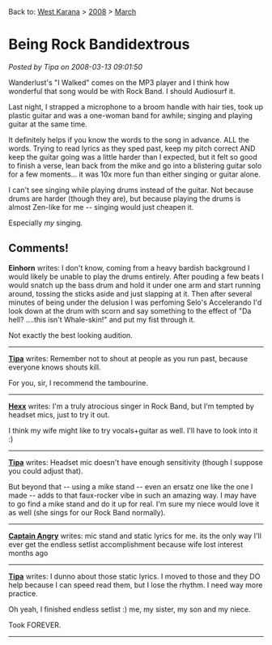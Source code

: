 Back to: [West Karana](/posts/westkarana.md) > [2008](/posts/2008/westkarana.md) > [March](./westkarana.md)
# Being Rock Bandidextrous

*Posted by Tipa on 2008-03-13 09:01:50*

Wanderlust's "I Walked" comes on the MP3 player and I think how wonderful that song would be with Rock Band. I should Audiosurf it.

Last night, I strapped a microphone to a broom handle with hair ties, took up plastic guitar and was a one-woman band for awhile; singing and playing guitar at the same time. 

It definitely helps if you know the words to the song in advance. ALL the words. Trying to read lyrics as they sped past, keep my pitch correct AND keep the guitar going was a little harder than I expected, but it felt so good to finish a verse, lean back from the mike and go into a blistering guitar solo for a few moments... it was 10x more fun than either singing or guitar alone.

I can't see singing while playing drums instead of the guitar. Not because drums are harder (though they are), but because playing the drums is almost Zen-like for me -- singing would just cheapen it.

Especially *my* singing.

## Comments!

**Einhorn** writes: I don't know, coming from a heavy bardish background I would likely be unable to play the drums entirely. After pouding a few beats I would snatch up the bass drum and hold it under one arm and start running around, tossing the sticks aside and just slapping at it. Then after several minutes of being under the delusion I was perfoming Selo's Accelerando I'd look down at the drum with scorn and say something to the effect of "Da hell? ....this isn't Whale-skin!" and put my fist through it.

Not exactly the best looking audition.

---

**[Tipa](https://chasingdings.com)** writes: Remember not to shout at people as you run past, because everyone knows shouts kill.

For you, sir, I recommend the tambourine.

---

**[Hexx](http://hexx-scribblings.blogspot.com/)** writes: I'm a truly atrocious singer in Rock Band, but I'm tempted by headset mics, just to try it out. 

I think my wife might like to try vocals+guitar as well. I'll have to look into it :)

---

**[Tipa](https://chasingdings.com)** writes: Headset mic doesn't have enough sensitivity (though I suppose you could adjust that).

But beyond that -- using a mike stand -- even an ersatz one like the one I made -- adds to that faux-rocker vibe in such an amazing way. I may have to go find a mike stand and do it up for real. I'm sure my niece would love it as well (she sings for our Rock Band normally).

---

**[Captain Angry](http://www.captain-angry.com)** writes: mic stand and static lyrics for me. its the only way I'll ever get the endless setlist accomplishment because wife lost interest months ago

---

**[Tipa](https://chasingdings.com)** writes: I dunno about those static lyrics. I moved to those and they DO help because I can speed read them, but I lose the rhythm. I need way more practice.

Oh yeah, I finished endless setlist :) me, my sister, my son and my niece.

Took FOREVER.


---

